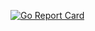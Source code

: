 [![Go Report Card](https://goreportcard.com/badge/github.com/tmpbook/GC4K)](https://goreportcard.com/report/github.com/tmpbook/GC4K)